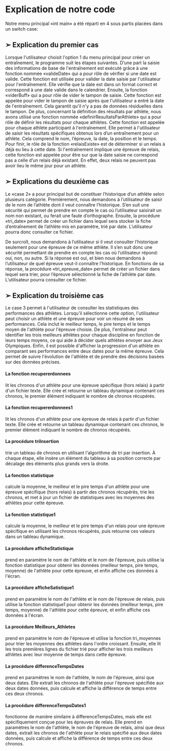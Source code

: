 # Explication de notre code

Notre menu principal «int main» a été réparti en 4 sous partis placées dans un switch
case:

## ➢ Explication du premier cas
Lorsque l'utilisateur choisit l'option 1 du menu principal pour créer un entraînement,
le programme suit les étapes suivantes. D’une part la saisie des informations de base
de l'entraînement est exécuté grâce à une fonction nommée «valideDate» qui a pour
rôle de vérifier si une date est valide. Cette fonction est utilisée pour valider la date
saisie par l'utilisateur pour l'entraînement. Elle vérifie que la date est dans un format
correct et correspond à une date valide dans le calendrier.
Ensuite, la fonction «viderBuff» qui a pour rôle de vider le tampon de saisie. Cette
fonction est appelée pour vider le tampon de saisie après que l'utilisateur a entré la
date de l'entraînement. Cela garantit qu'il n'y a pas de données résiduelles dans le
tampon.
De plus, concernant la définition des résultats par athlète, nous avons utilisé une
fonction nommée «definirResultatsParAthlete» qui a pour rôle de définir les résultats
pour chaque athlètes. Cette fonction est appelée pour chaque athlète participant à
l'entraînement. Elle permet à l'utilisateur de saisir les résultats spécifiques obtenus
lors d’un entraînement pour un athlète. Cela comprend le nom, l’épreuve, la date, la
position et le temps.
Pour finir, le rôle de la fonction «relaisExiste» est de déterminer si un relais à déjà eu
lieu à cette date. Si l'entraînement implique une épreuve de relais, cette fonction est
appelée pour être sur que la date saisie ne correspond pas a celle d’un relais déjà
existant. En effet, deux relais ne peuvent pas avoir lieu le même jour pour un athlète.
## ➢ Explications du deuxième cas
Le «case 2» a pour principal but de constituer l’historique d’un athlète selon plusieurs
catégorie.
Premièrement, nous demandons à l’utilisateur de saisir de le nom de l’athlète dont il
veut connaître l’historique. S’en suit une sécurité qui permet de prendre en compte le
cas où l’utilisateur saisirait un nom non existant, ou ferait une faute d’orthographe.
Ensuite, la procédure «tri_date» permet de créer un fichier dans lequel sera stocker la
fiche d’entraînement de l’athlète mis en paramètre, trié par date. L’utilisateur pourra
donc consulter ce fichier.

De surcroît, nous demandons à l’utilisateur si il veut consulter l’historique seulement
pour une épreuve de ce même athlète. Il s’en suit donc une sécurité permettant de
prendre en compte les cas où l’utilisateur répond: oui, non, ou autre. Si la réponse est
oui, et bien nous demandons à l’utilisateur de quel épreuve veut-il connaître
l’historique. En fonctions de sa réponse, la procédure «tri_epreuve_date» permet de
créer un fichier dans lequel sera trier, pour l’épreuve sélectionné la fiche de l’athlète
par date. L’utilisateur pourra consulter ce fichier.

## ➢ Explication du troisième cas
Le case 3 permet à l'utilisateur de consulter les statistiques des performances des
athlètes. Lorsqu'il sélectionne cette option, l'utilisateur peut choisir un athlète et une
épreuve pour voir un résumé de ses performances. Cela inclut le meilleur temps, le
pire temps et le temps moyen de l'athlète pour l'épreuve choisie. De plus,
l'entraîneur peut identifier les trois meilleurs athlètes pour chaque discipline en
fonction de leurs temps moyens, ce qui aide à décider quels athlètes envoyer aux
Jeux Olympiques.
Enfin, il est possible d'afficher la progression d'un athlète en comparant ses
performances entre deux dates pour la même épreuve. Cela permet de suivre
l'évolution de l'athlète et de prendre des décisions basées sur des données précises.

#### La fonction recupererdonnees 
lit les chronos d'un athlète pour une épreuve
spécifique (hors relais) à partir d'un fichier texte. Elle crée et retourne un tableau
dynamique contenant ces chronos, le premier élément indiquant le nombre de
chronos récupérés.
#### La fonction recupererdonnees1 
lit les chronos d'un athlète pour une épreuve de
relais à partir d'un fichier texte. Elle crée et retourne un tableau dynamique
contenant ces chronos, le premier élément indiquant le nombre de chronos
récupérés.
#### La procédure triInsertion 
trie un tableau de chronos en utilisant l'algorithme de tri
par insertion. À chaque étape, elle insère un élément du tableau à sa position
correcte par décalage des éléments plus grands vers la droite.
#### La fonction statistique 
calcule la moyenne, le meilleur et le pire temps d'un athlète
pour une épreuve spécifique (hors relais) à partir des chronos récupérés, trie les
chronos, et met à jour un fichier de statistiques avec les moyennes des athlètes pour
cette épreuve.
#### La fonction statistique1 
calcule la moyenne, le meilleur et le pire temps d'un relais
pour une épreuve spécifique en utilisant les chronos récupérés, puis retourne ces
valeurs dans un tableau dynamique.
#### La procédure afficheStatistique 
prend en paramètre le nom de l'athlète et le nom de
l'épreuve, puis utilise la fonction statistique pour obtenir les données (meilleur
temps, pire temps, moyenne) de l'athlète pour cette épreuve, et enfin affiche ces
données à l'écran.
#### La procédure afficheSatistique1 
prend en paramètre le nom de l'athlète et le nom de
l'épreuve de relais, puis utilise la fonction statistique1 pour obtenir les données
(meilleur temps, pire temps, moyenne) de l'athlète pour cette épreuve, et enfin
affiche ces données à l'écran.
#### La procédure Meilleurs_Athletes 
prend en paramètre le nom de l'épreuve et utilise la
fonction tri_moyennes pour trier les moyennes des athlètes dans l'ordre croissant.
Ensuite, elle lit les trois premières lignes du fichier trié pour afficher les trois
meilleurs athlètes avec leur moyenne de temps dans cette épreuve.
#### La procédure differenceTempsDates 
prend en paramètres le nom de l'athlète, le nom
de l'épreuve, ainsi que deux dates. Elle extrait les chronos de l'athlète pour l'épreuve
spécifiée aux deux dates données, puis calcule et affiche la différence de temps entre
ces deux chronos.
#### La procédure differenceTempsDates1 
fonctionne de manière similaire à differenceTempsDates, 
mais elle est spécifiquement conçue pour les épreuves de relais. Elle prend en paramètres 
le nom de l'athlète, le nom de l'épreuve de relais, ainsi que deux dates, 
extrait les chronos de l'athlète pour le relais spécifié aux deux
dates données, puis calcule et affiche la différence de temps entre ces deux chronos.
